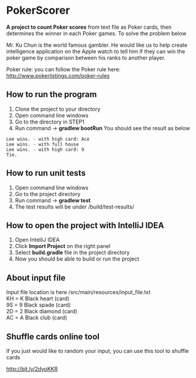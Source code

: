 # PokerScorer
**A project to count Poker scores** from text file as Poker cards, then determines the winner in each Poker games.
To solve the problem below

Mr. Ku Chun is the world famous gambler. He would like us to help create intelligence application on the Apple watch to tell him if they can win the poker game by comparison between his ranks to another player.

Poker rule: you can follow the Poker rule here: http://www.pokerlistings.com/poker-rules

## How to run the program
1. Clone the project to your directory
2. Open command line windows
3. Go to the directory in STEP1
4. Run command -> **gradlew bootRun** 
You should see the result as below
```
Lee wins. - with high card: Ace
Lee wins. - with full house
Lee wins. - with high card: 9
Tie.
```

## How to run unit tests
1. Open command line windows
2. Go to the project directory
3. Run command -> **gradlew test**
4. The test results will be under /build/test-results/

## How to open the project with IntelliJ IDEA
1. Open IntelliJ IDEA
2. Click **Import Project** on the right panel
3. Select **build.gradle** file in the project directory
4. Now you should be able to build or run the project

## About input file
Input file location is here /src/main/resources/input_file.txt   
KH = K Black heart (card)     
9S = 9 Black spade (card)     
2D = 2 Black diamond (card)     
AC = A Black club (card)

## Shuffle cards online tool
If you just would like to random your input, you can use this tool to shuffle cards

http://bit.ly/2dyoKKR





